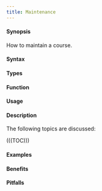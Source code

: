```yaml
---
title: Maintenance
---
```


#### Synopsis

How to maintain a course.

#### Syntax

#### Types

#### Function
       
#### Usage

#### Description

The following topics are discussed:

(((TOC)))

#### Examples

#### Benefits

#### Pitfalls

